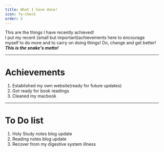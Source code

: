```yaml
---
title: What I have done!
icon: fa-check
order: 5
---
```


This are the things I have recently achieved!    
I put my recent (small but important)achievements here to encourage myself to do more and to carry on doing things! Do, change and get better! 
***This is the snake's motto!***

---
# Achievements
1. Established my own website(ready for future updates)       
2. Got ready for book readings      
3. Cleaned my macbook    
---
# To Do list   
1. Holy Study notes blog update    
2. Reading notes blog update    
3. Recover from my digestive system illness    
